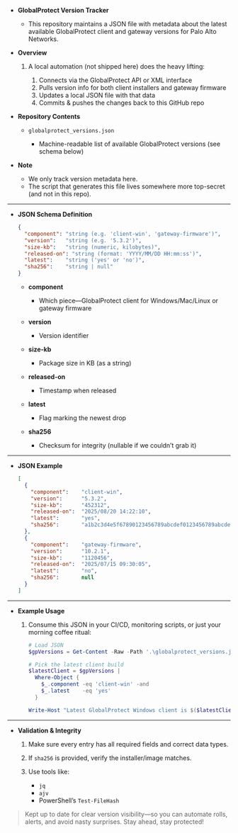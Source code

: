 * **GlobalProtect Version Tracker**

  * This repository maintains a JSON file with metadata about the latest available GlobalProtect client and gateway versions for Palo Alto Networks.

* **Overview**

  1. A local automation (not shipped here) does the heavy lifting:

     1. Connects via the GlobalProtect API or XML interface
     2. Pulls version info for both client installers and gateway firmware
     3. Updates a local JSON file with that data
     4. Commits & pushes the changes back to this GitHub repo

* **Repository Contents**

  * `globalprotect_versions.json`

    * Machine-readable list of available GlobalProtect versions (see schema below)

* **Note**

  * We only track version metadata here.
  * The script that generates this file lives somewhere more top-secret (and not in this repo).

---

* **JSON Schema Definition**

  ```json
  {
    "component": "string (e.g. 'client-win', 'gateway-firmware')",
    "version":   "string (e.g. '5.3.2')",
    "size-kb":   "string (numeric, kilobytes)",
    "released-on": "string (format: 'YYYY/MM/DD HH:mm:ss')",
    "latest":    "string ('yes' or 'no')",
    "sha256":    "string | null"
  }
  ```

  * **component**

    * Which piece—GlobalProtect client for Windows/Mac/Linux or gateway firmware
  * **version**

    * Version identifier
  * **size-kb**

    * Package size in KB (as a string)
  * **released-on**

    * Timestamp when released
  * **latest**

    * Flag marking the newest drop
  * **sha256**

    * Checksum for integrity (nullable if we couldn’t grab it)

---

* **JSON Example**

  ```json
  [
    {
      "component":    "client-win",
      "version":      "5.3.2",
      "size-kb":      "452312",
      "released-on":  "2025/08/20 14:22:10",
      "latest":       "yes",
      "sha256":       "a1b2c3d4e5f67890123456789abcdef0123456789abcdef0123456789abcdef"
    },
    {
      "component":    "gateway-firmware",
      "version":      "10.2.1",
      "size-kb":      "1120456",
      "released-on":  "2025/07/15 09:30:05",
      "latest":       "no",
      "sha256":       null
    }
  ]
  ```

---

* **Example Usage**

  1. Consume this JSON in your CI/CD, monitoring scripts, or just your morning coffee ritual:

     ```powershell
     # Load JSON
     $gpVersions = Get-Content -Raw -Path '.\globalprotect_versions.json' | ConvertFrom-Json

     # Pick the latest client build
     $latestClient = $gpVersions |
       Where-Object {
         $_.component -eq 'client-win' -and
         $_.latest    -eq 'yes'
       }

     Write-Host "Latest GlobalProtect Windows client is $($latestClient.version)"
     ```

---

* **Validation & Integrity**

  1. Make sure every entry has all required fields and correct data types.
  2. If `sha256` is provided, verify the installer/image matches.
  3. Use tools like:

     * `jq`
     * `ajv`
     * PowerShell’s `Test-FileHash`

> Kept up to date for clear version visibility—so you can automate rolls, alerts, and avoid nasty surprises. Stay ahead, stay protected!
